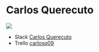 # Carlos Querecuto

![](https://ca.slack-edge.com/T0SJKHBFZ-UFRQ84QP2-855f63a1c41b-72)

- Slack [Carlos Querecuto](https://skylabcoders.slack.com/messages/C0SJQPW8Z/team/UFRQ84QP2/)
- Trello [carlosq09](https://trello.com/carlosq09) 

